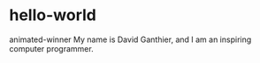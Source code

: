 # hello-world
animated-winner
My name is David Ganthier, and I am an inspiring computer programmer.
